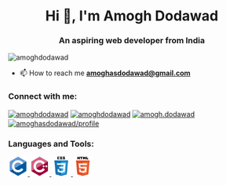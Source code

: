 <h1 align="center">Hi 👋, I'm Amogh Dodawad</h1>
<h3 align="center">An aspiring web developer from India</h3>

<p align="left"> <img src="https://komarev.com/ghpvc/?username=amoghdodawad&label=Profile%20views&color=0e75b6&style=flat" alt="amoghdodawad" /> </p>

- 📫 How to reach me **amoghasdodawad@gmail.com**

<h3 align="left">Connect with me:</h3>
<p align="left">
<a href="https://twitter.com/amoghdodawad" target="blank"><img align="center" src="https://raw.githubusercontent.com/rahuldkjain/github-profile-readme-generator/master/src/images/icons/Social/twitter.svg" alt="amoghdodawad" height="30" width="40" /></a>
<a href="https://linkedin.com/in/amoghdodawad" target="blank"><img align="center" src="https://raw.githubusercontent.com/rahuldkjain/github-profile-readme-generator/master/src/images/icons/Social/linked-in-alt.svg" alt="amoghdodawad" height="30" width="40" /></a>
<a href="https://instagram.com/amogh.dodawad" target="blank"><img align="center" src="https://raw.githubusercontent.com/rahuldkjain/github-profile-readme-generator/master/src/images/icons/Social/instagram.svg" alt="amogh.dodawad" height="30" width="40" /></a>
<a href="https://auth.geeksforgeeks.org/user/amoghasdodawad/profile" target="blank"><img align="center" src="https://raw.githubusercontent.com/rahuldkjain/github-profile-readme-generator/master/src/images/icons/Social/geeks-for-geeks.svg" alt="amoghasdodawad/profile" height="30" width="40" /></a>
</p>

<h3 align="left">Languages and Tools:</h3>
<p align="left"> <a href="https://www.cprogramming.com/" target="_blank" rel="noreferrer"> <img src="https://raw.githubusercontent.com/devicons/devicon/master/icons/c/c-original.svg" alt="c" width="40" height="40"/> </a> <a href="https://www.w3schools.com/cpp/" target="_blank" rel="noreferrer"> <img src="https://raw.githubusercontent.com/devicons/devicon/master/icons/cplusplus/cplusplus-original.svg" alt="cplusplus" width="40" height="40"/> </a> <a href="https://www.w3schools.com/css/" target="_blank" rel="noreferrer"> <img src="https://raw.githubusercontent.com/devicons/devicon/master/icons/css3/css3-original-wordmark.svg" alt="css3" width="40" height="40"/> </a> <a href="https://www.w3.org/html/" target="_blank" rel="noreferrer"> <img src="https://raw.githubusercontent.com/devicons/devicon/master/icons/html5/html5-original-wordmark.svg" alt="html5" width="40" height="40"/> </a> </p>

